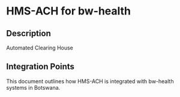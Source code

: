 # HMS-ACH for bw-health

## Description

Automated Clearing House

## Integration Points

This document outlines how HMS-ACH is integrated with bw-health systems in Botswana.
